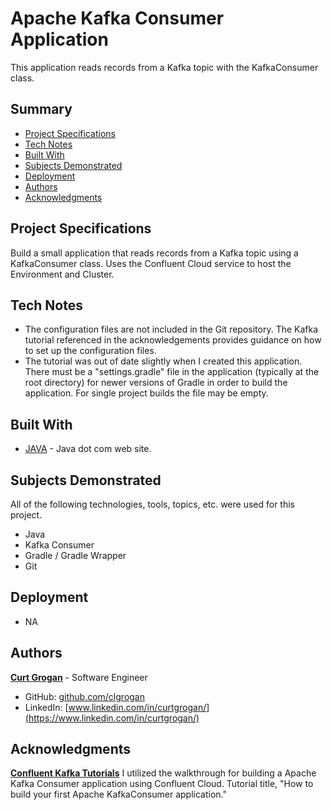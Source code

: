 # Apache Kafka Consumer Application

This application reads records from a Kafka topic with the KafkaConsumer class.

## Summary

- [Project Specifications](#project-specifications)
- [Tech Notes](#tech-notes)
- [Built With](#built-with)
- [Subjects Demonstrated](#subjects-demonstrated)
- [Deployment](#deployment)
- [Authors](#authors)
- [Acknowledgments](#acknowledgments)

## Project Specifications

Build a small application that reads records from a Kafka topic using a KafkaConsumer class. Uses the Confluent Cloud service to host the Environment and Cluster.

## Tech Notes

- The configuration files are not included in the Git repository. The Kafka tutorial referenced in the acknowledgements provides guidance on how to set up the configuration files.
- The tutorial was out of date slightly when I created this application. There must be a "settings.gradle" file in the application (typically at the root directory) for newer versions of Gradle in order to build the application. For single project builds the file may be empty.

## Built With

- [JAVA](https://java.com) - Java dot com web site.

## Subjects Demonstrated

All of the following technologies, tools, topics, etc. were used for this project.

- Java
- Kafka Consumer
- Gradle / Gradle Wrapper
- Git

## Deployment

- NA

## Authors

**[Curt Grogan](https://github.com/clgrogan)** - Software Engineer

- GitHub: [github.com/clgrogan](https://github.com/clgrogan)
- LinkedIn: [www.linkedin.com/in/curtgrogan/](https://www.linkedin.com/in/curtgrogan/)

## Acknowledgments

**[Confluent Kafka Tutorials](https://kafka-tutorials.confluent.io/creating-first-apache-kafka-consumer-application/confluent.html)** I utilized the walkthrough for building a Apache Kafka Consumer application using Confluent Cloud. Tutorial title, "How to build your first Apache KafkaConsumer application."
